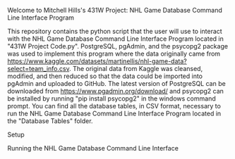 Welcome to Mitchell Hills's 431W Project: NHL Game Database Command Line Interface Program

This repository contains the python script that the user will use to interact with the NHL Game Database Command Line Interface Program located in "431W Project Code.py". PostgreSQL, pgAdmin, and the psycopg2 package was used to implement this program where the data originally came from https://www.kaggle.com/datasets/martinellis/nhl-game-data?select=team_info.csv. The original data from Kaggle was cleansed, modified, and then reduced so that the data could be imported into pgAdmin and uploaded to GitHub. The latest version of PostgreSQL can be downloaded from https://www.pgadmin.org/download/ and psycopg2 can be installed by running "pip install psycopg2" in the windows command prompt. You can find all the database tables, in CSV format, necessary to run the NHL Game Database Command Line Interface Program located in the "Database Tables" folder.

Setup

Running the NHL Game Database Command Line Interface 
